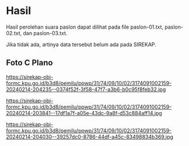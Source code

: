 # Hasil

Hasil perolehan suara paslon dapat dilihat pada file paslon-01.txt, paslon-02.txt, dan paslon-03.txt.

Jika tidak ada, artinya data tersebut belum ada pada SIREKAP.

## Foto C Plano

https://sirekap-obj-formc.kpu.go.id/b3d8/pemilu/ppwp/31/74/09/10/02/3174091002159-20240214-204235--0374f52f-3f58-47f7-a3b6-b0c95f8feb32.jpg

https://sirekap-obj-formc.kpu.go.id/b3d8/pemilu/ppwp/31/74/09/10/02/3174091002159-20240214-203841--17df1a7f-a05e-43dc-9a8f-d53c884aff14.jpg

https://sirekap-obj-formc.kpu.go.id/b3d8/pemilu/ppwp/31/74/09/10/02/3174091002159-20240214-204030--39257dc0-8786-44df-a45c-83498834b369.jpg
